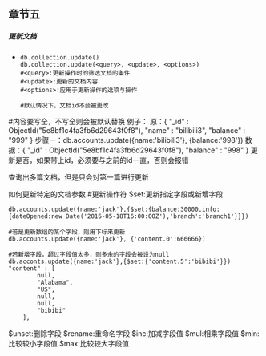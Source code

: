 ## 章节五

##### 更新文档

- ```
  db.collection.update()
  db.collection.update(<query>, <update>, <options>)
  #<query>:更新操作时的筛选文档的条件
  #<update>:更新的文档内容
  #<options>:应用于更新操作的选项与操作
  
  #默认情况下，文档id不会被更改
  
  ```

#<update>内容要写全，不写全则会被默认替换
  例子：
  原：{ "_id" : ObjectId("5e8bf1c4fa3fb6d29643f0f8"), "name" : "bilibili3", "balance" : "999" }
  步骤一：db.accounts.update({name:'bilibili3'}, {balance:'998'})
  数据：{ "_id" : ObjectId("5e8bf1c4fa3fb6d29643f0f8"), "balance" : "998" }
  更新是否，如果带上id，必须要与之前的id一直，否则会报错


  <query>查询出多篇文档，但是<update>只会对第一篇进行更新

  如何更新特定的文档参数
  #更新操作符
  $set:更新指定字段或新增字段

```
db.accounts.update({name:'jack'},{$set:{balance:30000,info:{dateOpened:new Date('2016-05-18T16:00:00Z'),'branch':'branch1'}}})

#若是更新数组的某个字段，则用下标来更新
db.accounts.update({name:'jack'}, {'content.0':666666})

#若新增字段，超过字段值太多，则多余的字段会被设为null
db.acconts.update({name:'jack'},{$set:{'content.5':'bibibi'}})
"content" : [
		null,
		"Alabama",
		"US",
		null,
		null,
		"bibibi"
	],
```

  $unset:删除字段
  $rename:重命名字段
  $inc:加减字段值
  $mul:相乘字段值
  $min:比较较小字段值
  $max:比较较大字段值

  ```
  
  


  ```